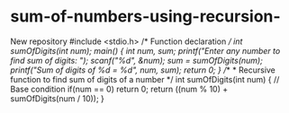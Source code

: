 # sum-of-numbers-using-recursion-
New repository 
#include <stdio.h>
/* Function declaration */ 
int sumOfDigits(int num); 
main() 
    { 
    int num, sum; 
    printf("Enter any number to find sum of digits: ");    scanf("%d", &num); 
    sum = sumOfDigits(num); 
    printf("Sum of digits of %d = %d", num, sum); 
    return 0; 
    } 
/** * Recursive function to find sum of digits of a number */ 
int sumOfDigits(int num) 
    {
     // Base condition if(num == 0) 
    return 0;
     return ((num % 10) + sumOfDigits(num / 10));
     }
